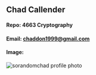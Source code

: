 ## Chad Callender
#### Repo: 4663 Cryptography
#### Email: chaddon1999@gmail.com
#### Image:
![sorandomchad profile photo](https://drive.google.com/file/d/1SAK-NAilXFBuVdGt8Do6iY9Fd0MHySdB/view?usp=sharing)
